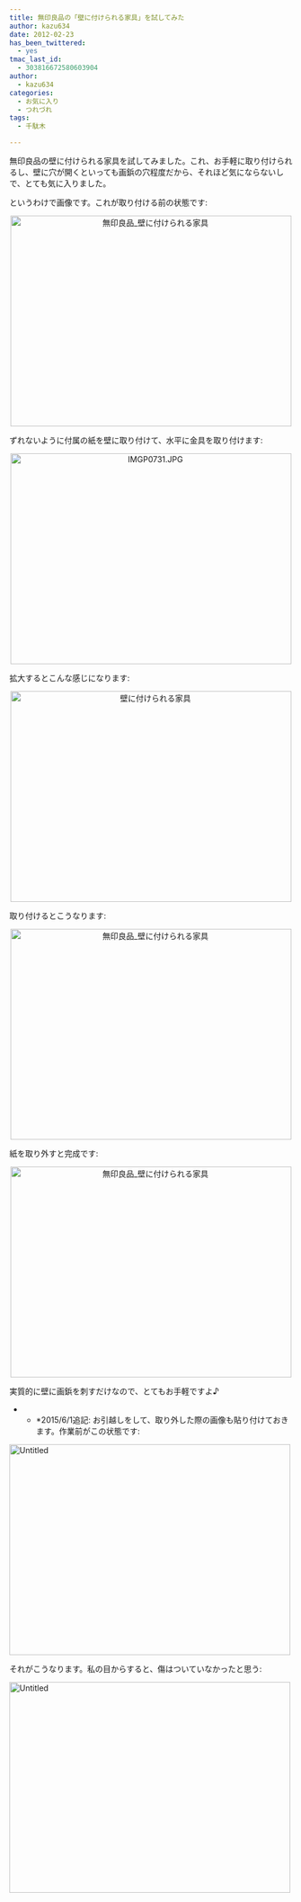 ```yaml
---
title: 無印良品の「壁に付けられる家具」を試してみた
author: kazu634
date: 2012-02-23
has_been_twittered:
  - yes
tmac_last_id:
  - 303816672580603904
author:
  - kazu634
categories:
  - お気に入り
  - つれづれ
tags:
  - 千駄木

---
```

無印良品の壁に付けられる家具を試してみました。これ、お手軽に取り付けられるし、壁に穴が開くといっても画鋲の穴程度だから、それほど気にならないしで、とても気に入りました。

というわけで画像です。これが取り付ける前の状態です:

<p style="text-align: center;">
<a href="http://www.flickr.com/photos/42332031@N02/6774637024/" onclick="__gaTracker('send', 'event', 'outbound-article', 'http://www.flickr.com/photos/42332031@N02/6774637024/', '');" title="無印良品_壁に付けられる家具 by kazu634, on Flickr"><img class="aligncenter" src="http://farm8.staticflickr.com/7058/6774637024_631064c0f5.jpg" alt="無印良品_壁に付けられる家具" width="500" height="375" /></a>
</p>

ずれないように付属の紙を壁に取り付けて、水平に金具を取り付けます:

<p style="text-align: center;">
<a href="http://www.flickr.com/photos/42332031@N02/6950928871/" onclick="__gaTracker('send', 'event', 'outbound-article', 'http://www.flickr.com/photos/42332031@N02/6950928871/', '');" title="IMGP0731.JPG by kazu634, on Flickr"><img class="aligncenter" src="http://farm8.staticflickr.com/7038/6950928871_07428df43c.jpg" alt="IMGP0731.JPG" width="500" height="375" /></a>
</p>

拡大するとこんな感じになります:

<p style="text-align: center;">
<a href="http://www.flickr.com/photos/42332031@N02/6950929649/" onclick="__gaTracker('send', 'event', 'outbound-article', 'http://www.flickr.com/photos/42332031@N02/6950929649/', '');" title="壁に付けられる家具 by kazu634, on Flickr"><img class="aligncenter" src="http://farm8.staticflickr.com/7192/6950929649_ac734e27b0.jpg" alt="壁に付けられる家具" width="500" height="375" /></a>
</p>

取り付けるとこうなります:

<p style="text-align: center;">
<a href="http://www.flickr.com/photos/42332031@N02/6774638578/" onclick="__gaTracker('send', 'event', 'outbound-article', 'http://www.flickr.com/photos/42332031@N02/6774638578/', '');" title="無印良品_壁に付けられる家具 by kazu634, on Flickr"><img class="aligncenter" src="http://farm8.staticflickr.com/7064/6774638578_119cdee92b.jpg" alt="無印良品_壁に付けられる家具" width="500" height="375" /></a>
</p>

紙を取り外すと完成です:

<p style="text-align: center;">
<a href="http://www.flickr.com/photos/42332031@N02/6774639160/" onclick="__gaTracker('send', 'event', 'outbound-article', 'http://www.flickr.com/photos/42332031@N02/6774639160/', '');" title="無印良品_壁に付けられる家具 by kazu634, on Flickr"><img class="aligncenter" src="http://farm8.staticflickr.com/7198/6774639160_60761b00e3.jpg" alt="無印良品_壁に付けられる家具" width="500" height="375" /></a>
</p>

実質的に壁に画鋲を刺すだけなので、とてもお手軽ですよ♪

* * *2015/6/1追記: お引越しをして、取り外した際の画像も貼り付けておきます。作業前がこの状態です:</p> 

<a href="https://www.flickr.com/photos/42332031@N02/17713516933" onclick="__gaTracker('send', 'event', 'outbound-article', 'https://www.flickr.com/photos/42332031@N02/17713516933', '');" title="Untitled by Kazuhiro MUSASHI, on Flickr"><img src="https://c4.staticflickr.com/8/7775/17713516933_78701a4d6f.jpg" width="500" height="375" alt="Untitled" /></a>

それがこうなります。私の目からすると、傷はついていなかったと思う:

<a href="https://www.flickr.com/photos/42332031@N02/18330217672" onclick="__gaTracker('send', 'event', 'outbound-article', 'https://www.flickr.com/photos/42332031@N02/18330217672', '');" title="Untitled by Kazuhiro MUSASHI, on Flickr"><img src="https://c4.staticflickr.com/8/7734/18330217672_c307335873.jpg" width="500" height="375" alt="Untitled" /></a>
